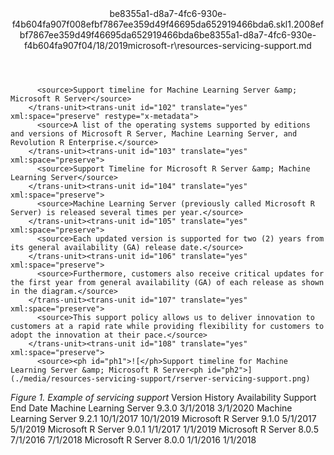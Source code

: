 <?xml version="1.0"?><xliff version="1.2" xmlns="urn:oasis:names:tc:xliff:document:1.2" xmlns:xsi="http://www.w3.org/2001/XMLSchema-instance" xsi:schemaLocation="urn:oasis:names:tc:xliff:document:1.2 xliff-core-1.2-transitional.xsd"><file datatype="xml" original="resources-servicing-support.md" source-language="en-US" target-language="en-US"><header><tool tool-id="mdxliff" tool-name="mdxliff" tool-version="1.0-d1654b2" tool-company="Microsoft" /><xliffext:skl_file_name xmlns:xliffext="urn:microsoft:content:schema:xliffextensions">be8355a1-d8a7-4fc6-930e-f4b604fa907f008efbf7867ee359d49f46695da652919466bda6.skl</xliffext:skl_file_name><xliffext:version xmlns:xliffext="urn:microsoft:content:schema:xliffextensions">1.2</xliffext:version><xliffext:ms.openlocfilehash xmlns:xliffext="urn:microsoft:content:schema:xliffextensions">008efbf7867ee359d49f46695da652919466bda6</xliffext:ms.openlocfilehash><xliffext:ms.sourcegitcommit xmlns:xliffext="urn:microsoft:content:schema:xliffextensions">be8355a1-d8a7-4fc6-930e-f4b604fa907f</xliffext:ms.sourcegitcommit><xliffext:ms.lasthandoff xmlns:xliffext="urn:microsoft:content:schema:xliffextensions">04/18/2019</xliffext:ms.lasthandoff><xliffext:ms.openlocfilepath xmlns:xliffext="urn:microsoft:content:schema:xliffextensions">microsoft-r\resources-servicing-support.md</xliffext:ms.openlocfilepath></header><body><group id="content" extype="content"><trans-unit id="101" translate="yes" xml:space="preserve" restype="x-metadata">
          <source>Support timeline for Machine Learning Server &amp; Microsoft R Server</source>
        </trans-unit><trans-unit id="102" translate="yes" xml:space="preserve" restype="x-metadata">
          <source>A list of the operating systems supported by editions and versions of Microsoft R Server, Machine Learning Server, and Revolution R Enterprise.</source>
        </trans-unit><trans-unit id="103" translate="yes" xml:space="preserve">
          <source>Support Timeline for Microsoft R Server &amp; Machine Learning Server</source>
        </trans-unit><trans-unit id="104" translate="yes" xml:space="preserve">
          <source>Machine Learning Server (previously called Microsoft R Server) is released several times per year.</source>
        </trans-unit><trans-unit id="105" translate="yes" xml:space="preserve">
          <source>Each updated version is supported for two (2) years from its general availability (GA) release date.</source>
        </trans-unit><trans-unit id="106" translate="yes" xml:space="preserve">
          <source>Furthermore, customers also receive critical updates for the first year from general availability (GA) of each release as shown in the diagram.</source>
        </trans-unit><trans-unit id="107" translate="yes" xml:space="preserve">
          <source>This support policy allows us to deliver innovation to customers at a rapid rate while providing flexibility for customers to adopt the innovation at their pace.</source>
        </trans-unit><trans-unit id="108" translate="yes" xml:space="preserve">
          <source><ph id="ph1">![</ph>Support timeline for Machine Learning Server &amp; Microsoft R Server<ph id="ph2">](./media/resources-servicing-support/rserver-servicing-support.png)
</ph></source>
        </trans-unit><trans-unit id="109" translate="yes" xml:space="preserve">
          <source><bpt id="p1">_</bpt>Figure 1. Example of servicing support<ept id="p1">_</ept></source>
        </trans-unit><trans-unit id="110" translate="yes" xml:space="preserve">
          <source>Version History</source>
        </trans-unit><trans-unit id="111" translate="yes" xml:space="preserve">
          <source>Availability</source>
        </trans-unit><trans-unit id="112" translate="yes" xml:space="preserve">
          <source>Support End Date</source>
        </trans-unit><trans-unit id="113" translate="yes" xml:space="preserve">
          <source>Machine Learning Server 9.3.0</source>
        </trans-unit><trans-unit id="114" translate="yes" xml:space="preserve">
          <source>3/1/2018</source>
        </trans-unit><trans-unit id="115" translate="yes" xml:space="preserve">
          <source>3/1/2020</source>
        </trans-unit><trans-unit id="116" translate="yes" xml:space="preserve">
          <source>Machine Learning Server 9.2.1</source>
        </trans-unit><trans-unit id="117" translate="yes" xml:space="preserve">
          <source>10/1/2017</source>
        </trans-unit><trans-unit id="118" translate="yes" xml:space="preserve">
          <source>10/1/2019</source>
        </trans-unit><trans-unit id="119" translate="yes" xml:space="preserve">
          <source>Microsoft R Server 9.1.0</source>
        </trans-unit><trans-unit id="120" translate="yes" xml:space="preserve">
          <source>5/1/2017</source>
        </trans-unit><trans-unit id="121" translate="yes" xml:space="preserve">
          <source>5/1/2019</source>
        </trans-unit><trans-unit id="122" translate="yes" xml:space="preserve">
          <source>Microsoft R Server 9.0.1</source>
        </trans-unit><trans-unit id="123" translate="yes" xml:space="preserve">
          <source>1/1/2017</source>
        </trans-unit><trans-unit id="124" translate="yes" xml:space="preserve">
          <source>1/1/2019</source>
        </trans-unit><trans-unit id="125" translate="yes" xml:space="preserve">
          <source>Microsoft R Server 8.0.5</source>
        </trans-unit><trans-unit id="126" translate="yes" xml:space="preserve">
          <source>7/1/2016</source>
        </trans-unit><trans-unit id="127" translate="yes" xml:space="preserve">
          <source>7/1/2018</source>
        </trans-unit><trans-unit id="128" translate="yes" xml:space="preserve">
          <source>Microsoft R Server 8.0.0</source>
        </trans-unit><trans-unit id="129" translate="yes" xml:space="preserve">
          <source>1/1/2016</source>
        </trans-unit><trans-unit id="130" translate="yes" xml:space="preserve">
          <source>1/1/2018</source>
        </trans-unit></group></body></file></xliff>